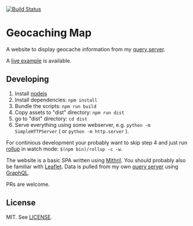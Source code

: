 [![Build Status](https://travis-ci.org/foobert/gc-map.svg?branch=master)](https://travis-ci.org/foobert/gc-map)

# Geocaching Map

A website to display geocache information from my [query server](https://github.com/foobert/gc-query).

A [live example](https://foobert.github.io/gc-map/) is available.

## Developing

1. Install [nodejs](https://nodejs.org/)
2. Install dependencies: `npm install`
3. Bundle the scripts: `npm run build`
4. Copy assets to "dist" directory: `npm run dist`
5. go to "dist" directory: `cd dist`
5. Serve everything using some webserver, e.g. `python -m SimpleHTTPServer` ( or `python -m http.server` ).

For continious development your probably want to skip step 4 and just run [rollup](https://rollupjs.org) in watch mode: `$(npm bin)/rollup -c -w`.

The website is a basic SPA written using [Mithril](https://mithril.js.org/). You should probably also be familiar with [Leaflet](https://leafletjs.com/). Data is pulled from my own [query server](https://github.com/foobert/gc-query) using [GraphQL](https://graphql.org/).

PRs are welcome.

## License

MIT. See [LICENSE](LICENSE).
